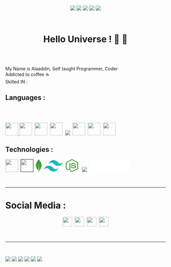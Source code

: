 <!--
<p align="center"><img src="https://github.com/onlymachiavelli/onlymachiavelli/blob/main/elmo.png" height="120"/></p>
-->
  <br/>
  <p align="center">
    <a href=""><img src="https://cultofthepartyparrot.com/parrots/hd/evilparrot.gif" width="auto" height="70" /></a>
    <a href=""><img src="https://cultofthepartyparrot.com/parrots/hd/scienceparrot.gif" width="auto" height="70" /></a>
    <a href=""><img src="https://cultofthepartyparrot.com/parrots/hd/githubparrot.gif" width="auto" height="70" /></a>
    <a href=""><img src="https://cultofthepartyparrot.com/parrots/hd/laptop_parrot.gif" width="auto" height="70" /></a>
    <a href=""><img src="https://cultofthepartyparrot.com/parrots/hd/redhatparrot.gif" width="auto" height="70" /></a>
  </p>

<br/>
<h1 align="center">Hello Universe ! 👋 👋 </h1>
<br/><br/>

  My Name is Alaaddin, Self taught Programmer, Coder
  <br/>
  Addicted to coffee ☕
  <br/>
  Skilled IN : 
  <h2>Languages : </h2>
  <br/><br/>
  <p>
  <a href="#">  <img src="https://cdn-icons-png.flaticon.com/512/732/732212.png" width="40" height="40" />
</a>
    <a href="#"><img src="https://pics.freeicons.io/uploads/icons/png/632690741557997006-512.png" width="40" height="40" /></a>&nbsp;
      <a href="#"><a href="#"><img src="https://pics.freeicons.io/uploads/icons/png/21088442871540553614-512.png" width="40" height="40" /></a>&nbsp;
  <a href="#"><img src="https://pics.freeicons.io/uploads/icons/png/14678610731551953708-512.png" width="40" height="40" /></a>&nbsp;
  <a href="#"  style="padding-top:10;"><img src="https://cultofthepartyparrot.com/parrots/hd/phparrot.gif" width="auto" height="50" /></a>&nbsp;
  <a href="#"><img src="https://pics.freeicons.io/uploads/icons/png/12785093741551942290-512.png" width="40" height="40" /></a>&nbsp;
  <a href="#"><img src="https://pics.freeicons.io/uploads/icons/png/9096637371536208089-512.png" width="40" height="40" /></a>&nbsp;
  <a href="#"><img src="https://pics.freeicons.io/uploads/icons/png/12110150411537355600-512.png" width="40" height="40" /></a>
  
</p>
 
 <h2>Technologies : </h2>
  <p>
  <a><img src="https://cultofthepartyparrot.com/parrots/hd/reactparrot.gif"  width="40" height="40" /></a>&nbsp;
  <a href="" ><img src="https://img.icons8.com/color/344/react-native.png" width="40" height="40" /></a>&nbsp;
  <a href="" ><img src="https://github.com/onlymachiavelli/onlymachiavelli/blob/main/Vector.svg" width="auto" height="40" /></a>&nbsp;
  <a href="" ><img src="https://github.com/onlymachiavelli/onlymachiavelli/blob/main/Vector%20(3).svg" height="37" width="auto" /></a>&nbsp;
  <a href="" ><img src="https://github.com/onlymachiavelli/onlymachiavelli/blob/main/Vector%20(1).svg" width="auto" height="40" /></a>&nbsp;&nbsp;
  <a href="" ><img src="https://cultofthepartyparrot.com/parrots/hd/nodeparrot.gif" width="auto" height="40" /></a>&nbsp;
  <a href="" ><img src="https://github.com/onlymachiavelli/onlymachiavelli/blob/main/Vector%20(2).svg" width="auto" height="37" /></a>
</p>
 
  <br/>
  


<hr/>

<h1>Social Media :</h1>
<p align="center">
  <a href="https://instagram.com/onlymachiavelli" target="_blank"><img src="https://pics.freeicons.io/uploads/icons/png/6590558241561032669-512.png"  width="30" height="30" /></a>&nbsp;
  <a href="https://twitter.com/onlymachiavelli" target="_blank"><img   width="30" height="30"  src="https://pics.freeicons.io/uploads/icons/png/5959933821530099343-512.png" /></a>&nbsp;
  <a href="https://www.linkedin.com/in/alaa-ddin-472a651b9/" target="_blank"><img   width="30" height="30"  src="https://pics.freeicons.io/uploads/icons/png/16090541531530099327-512.png" /></a>&nbsp;
  <a href="https://www.pinterest.co.uk/onlymachiavelli/_saved/" target="_blank" > <img width="30" height="30" src="https://pics.freeicons.io/uploads/icons/png/4780275151556105330-512.png" /></a>
</p>
<br/>
<hr/>
<br/>
  <p>
    <a href=""><img src="https://cultofthepartyparrot.com/parrots/hd/spyparrot.gif" width="auto" height="40" /></a>
    <a href=""><img src="https://cultofthepartyparrot.com/parrots/hd/frenchparrot.gif" width="auto" height="40" /></a>
    <a href=""><img src="https://cultofthepartyparrot.com/parrots/hd/imposterparrot.gif" width="auto" height="40" /></a>
    <a href=""><img src="https://cultofthepartyparrot.com/parrots/hd/kindasusparrot.gif" width="auto" height="40" /></a>
    <a href=""><img src="https://cultofthepartyparrot.com/parrots/hd/zombieparrot.gif" width="auto" height="40" /></a>
    <a href=""><img src="https://cultofthepartyparrot.com/parrots/halalparrot.gif" width="auto" height="40" /></a>
  </p>
<!--
<br/>
<h1>My Skills : </h1>
<br/>

<h2>Languages : 💻</h2>
<img src="https://github.com/onlymachiavelli/onlymachiavelli/blob/main/languages.png" width="100%"  />
<br/>
<h2>Frameworks & Libraries 📚</h2>
<img src="https://github.com/onlymachiavelli/onlymachiavelli/blob/main/LIB.png" width="100%" />
<br/>
<h2>UI UX , PROTOTYPE, VIDEO, IMAGE... 🖌️</h2>
<img src="https://github.com/onlymachiavelli/onlymachiavelli/blob/main/ui.png" width="100%" />
<br/>

-->
